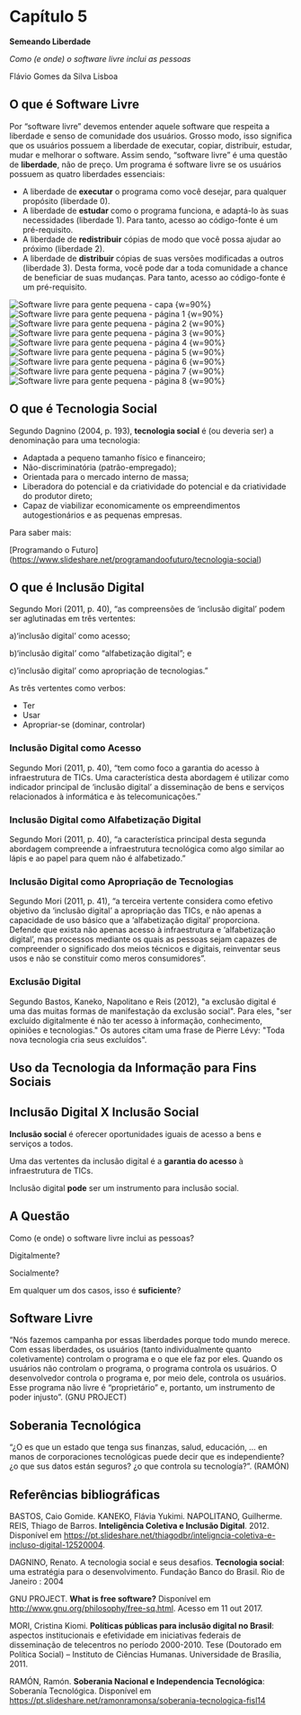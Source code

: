 # Capítulo 5

**Semeando Liberdade**

_Como (e onde) o software livre inclui as pessoas_


Flávio Gomes da Silva Lisboa


## O que é Software Livre

Por “software livre” devemos entender aquele software que respeita a liberdade e senso de comunidade dos usuários. Grosso modo, isso significa que os usuários possuem a liberdade de executar, copiar, distribuir, estudar, mudar e melhorar o software. Assim sendo, “software livre” é uma questão de **liberdade**, não de preço. 
Um programa é software livre se os usuários possuem as quatro liberdades essenciais:

* A liberdade de **executar** o programa como você desejar, para qualquer propósito (liberdade 0).
* A liberdade de **estudar** como o programa funciona, e adaptá-lo às suas necessidades (liberdade 1). Para tanto, acesso ao código-fonte é um pré-requisito.
* A liberdade de **redistribuir** cópias de modo que você possa ajudar ao próximo (liberdade 2).
* A liberdade de **distribuir** cópias de suas versões modificadas a outros (liberdade 3). Desta forma, você pode dar a toda comunidade a chance de beneficiar de suas mudanças. Para tanto, acesso ao código-fonte é um pré-requisito.

![Software livre para gente pequena - capa {w=90%}](images/figura01.png)
![Software livre para gente pequena - página 1 {w=90%}](images/figura02.png)
![Software livre para gente pequena - página 2 {w=90%}](images/figura03.png)
![Software livre para gente pequena - página 3 {w=90%}](images/figura04.png)
![Software livre para gente pequena - página 4 {w=90%}](images/figura05.png)
![Software livre para gente pequena - página 5 {w=90%}](images/figura06.png)
![Software livre para gente pequena - página 6 {w=90%}](images/figura07.png)
![Software livre para gente pequena - página 7 {w=90%}](images/figura08.png)
![Software livre para gente pequena - página 8 {w=90%}](images/figura09.png)

## O que é Tecnologia Social

Segundo Dagnino (2004, p. 193), **tecnologia social** é (ou deveria ser) a denominação para uma tecnologia: 
* Adaptada a pequeno tamanho físico e financeiro;
* Não-discriminatória (patrão-empregado);
* Orientada para o mercado interno de massa;
* Liberadora do potencial e da criatividade do potencial e da criatividade do produtor direto;
* Capaz de viabilizar economicamente os empreendimentos autogestionários e as pequenas empresas.

Para saber mais:

[Programando o Futuro] (https://www.slideshare.net/programandoofuturo/tecnologia-social)

## O que é Inclusão Digital

Segundo Mori (2011, p. 40), “as compreensões de ‘inclusão digital’ podem ser aglutinadas em três vertentes: 

a)‘inclusão   digital’   como   acesso;

b)‘inclusão digital’ como  “alfabetização   digital”;   e

c)’inclusão digital’ como apropriação de tecnologias.”

As três vertentes como verbos:

* Ter
* Usar
* Apropriar-se (dominar, controlar)

### Inclusão Digital como Acesso

Segundo Mori (2011, p. 40), “tem como foco a garantia do acesso à infraestrutura de TICs. Uma característica desta abordagem é utilizar como indicador principal de ‘inclusão digital’ a disseminação de  bens e serviços relacionados à informática e às  telecomunicações.”

### Inclusão Digital como Alfabetização Digital

Segundo Mori (2011, p. 40), “a   característica  principal  desta segunda abordagem compreende a   infraestrutura tecnológica como algo similar ao lápis e ao papel para quem não é alfabetizado.”

### Inclusão Digital como Apropriação de Tecnologias

Segundo Mori (2011, p. 41), “a terceira vertente considera como efetivo objetivo da ‘inclusão digital’ a apropriação das TICs, e não apenas a capacidade de uso básico que a ‘alfabetização digital’ proporciona. Defende que exista não apenas acesso à infraestrutura e ‘alfabetização digital’, mas processos mediante os quais as pessoas sejam capazes de compreender o significado dos meios técnicos e digitais, reinventar seus usos e não se constituir como meros consumidores”.

### Exclusão Digital

Segundo Bastos, Kaneko, Napolitano e Reis (2012), "a exclusão digital é uma das muitas formas de manifestação da exclusão social". Para eles, "ser excluído digitalmente é não ter acesso à informação, conhecimento, opiniões e tecnologias." Os autores citam uma frase de Pierre Lévy: "Toda nova tecnologia cria seus excluídos".

## Uso da Tecnologia da Informação para Fins Sociais

## Inclusão Digital X Inclusão Social

**Inclusão social** é oferecer oportunidades iguais de acesso a bens e serviços a todos.

Uma das vertentes da inclusão digital é a **garantia do acesso** à infraestrutura de TICs.

Inclusão digital **pode** ser um instrumento para inclusão social.

## A Questão

Como (e onde) o software livre inclui as pessoas?

Digitalmente? 

Socialmente?

Em qualquer um dos casos, isso é **suficiente**?

## Software Livre

“Nós fazemos campanha por essas liberdades porque todo mundo merece. Com essas liberdades, os usuários (tanto individualmente quanto coletivamente) controlam o programa e o que ele faz por eles. Quando os usuários não controlam o programa, o programa controla os usuários. O desenvolvedor controla o programa e, por meio dele, controla os usuários. Esse programa não livre é “proprietário” e, portanto, um instrumento de poder injusto”. (GNU PROJECT)

## Soberania Tecnológica

“¿O es que un estado que tenga sus finanzas, salud, educación, … en manos de corporaciones tecnológicas puede decir que es independiente? ¿o que sus datos están seguros? ¿o que controla su tecnología?”. (RAMÓN)

## Referências bibliográficas

BASTOS, Caio Gomide. KANEKO, Flávia Yukimi. NAPOLITANO, Guilherme. REIS, Thiago de Barros. **Inteligência Coletiva e Inclusão Digital**. 2012. Disponível em <https://pt.slideshare.net/thiagodbr/inteligncia-coletiva-e-incluso-digital-12520004>.

DAGNINO, Renato. A tecnologia social e seus desafios. **Tecnologia social**: uma estratégia para o desenvolvimento. Fundação Banco do Brasil. Rio de Janeiro : 2004 

GNU PROJECT. **What is free software?** Disponível em <http://www.gnu.org/philosophy/free-sq.html>. Acesso em 11 out 2017.

MORI, Cristina Kiomi. **Políticas públicas para inclusão digital no Brasil**: aspectos institucionais e efetividade em iniciativas federais de disseminação de telecentros no período 2000-2010. Tese (Doutorado em Política Social) – Instituto de Ciências Humanas. Universidade de Brasília, 2011. 

RAMÓN, Ramón. **Soberania Nacional e Independencia Tecnológica**: Soberanía Tecnológica. Disponível em <https://pt.slideshare.net/ramonramonsa/soberania-tecnologica-fisl14>
